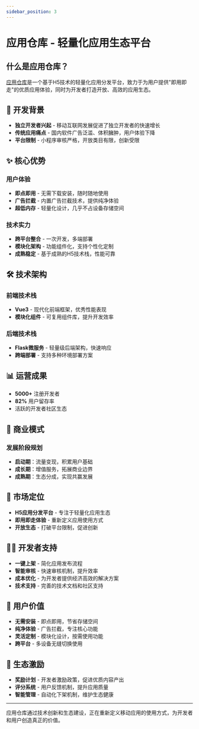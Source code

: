 ```yaml
---
sidebar_position: 3
---
```

# 应用仓库 - 轻量化应用生态平台

## 什么是应用仓库？

[应用仓库](https://hsck.beisi.tech/)是一个基于H5技术的轻量化应用分发平台，致力于为用户提供"即用即走"的优质应用体验，同时为开发者打造开放、高效的应用生态。

## 🎯 开发背景

- **独立开发者兴起** - 移动互联网发展促进了独立开发者的快速增长
- **传统应用痛点** - 国内软件广告泛滥、体积臃肿，用户体验下降
- **平台限制** - 小程序审核严格，开放类目有限，创新受限

## ✨ 核心优势

### 用户体验
- **即点即用** - 无需下载安装，随时随地使用
- **广告拦截** - 内置广告拦截技术，提供纯净体验
- **超低内存** - 轻量化设计，几乎不占设备存储空间

### 技术实力
- **跨平台整合** - 一次开发，多端部署
- **模块化架构** - 功能组件化，支持个性化定制
- **成熟稳定** - 基于成熟的H5技术栈，性能可靠

## 🛠 技术架构

### 前端技术栈
- **Vue3** - 现代化前端框架，优秀性能表现
- **模块化组件** - 可复用组件库，提升开发效率

### 后端技术栈
- **Flask微服务** - 轻量级后端架构，快速响应
- **跨端部署** - 支持多种环境部署方案

## 📊 运营成果

- **5000+** 注册开发者
- **82%** 用户留存率
- 活跃的开发者社区生态

## 💼 商业模式

### 发展阶段规划
- **启动期**：流量变现，积累用户基础
- **成长期**：增值服务，拓展商业边界
- **成熟期**：生态分成，实现共赢发展

## 🎪 市场定位

- **H5应用分发平台** - 专注于轻量化应用生态
- **即用即走体验** - 重新定义应用使用方式
- **开放生态** - 打破平台限制，促进创新

## 👨‍💻 开发者支持

- **一键上架** - 简化应用发布流程
- **智能审核** - 快速审核机制，提升效率
- **成本优化** - 为开发者提供经济高效的解决方案
- **技术支持** - 完善的技术文档和社区支持

## 🌟 用户价值

- **无需安装** - 即点即用，节省存储空间
- **纯净体验** - 广告拦截，专注核心功能
- **灵活定制** - 模块化设计，按需使用功能
- **跨平台** - 多设备无缝切换使用

## 🔄 生态激励

- **奖励计划** - 开发者激励政策，促进优质内容产出
- **评分系统** - 用户反馈机制，提升应用质量
- **智能管理** - 自动化下架机制，维护生态健康

---

应用仓库通过技术创新和生态建设，正在重新定义移动应用的使用方式，为开发者和用户创造真正的价值。